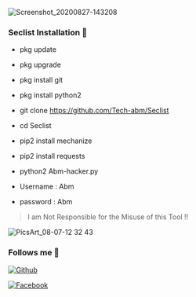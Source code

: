 



![Screenshot_20200827-143208](https://user-images.githubusercontent.com/52023076/91424121-3edbcd80-e80e-11ea-9059-96c6781c1d9d.png)

### Seclist Installation 💯

- pkg update

- pkg upgrade

- pkg install git

- pkg install python2

- git clone https://github.com/Tech-abm/Seclist

- cd Seclist

- pip2 install mechanize

- pip2 install requests

- python2 Abm-hacker.py

- Username : Abm

- password : Abm

> I am Not Responsible for the Misuse of this Tool !!

![PicsArt_08-07-12 32 43](https://user-images.githubusercontent.com/52023076/89867871-b2bb7c00-db66-11ea-9d4e-8fc298a4fe99.jpg)

### Follows me 💯

[![Github](https://img.shields.io/badge/Github-Tech--Abm-green?style=for-the-badge&logo=github)](https://github.com/Tech-abm)

[![Facebook](https://img.shields.io/badge/Facebook-Tech--Abm-red?style=for-the-badge&logo=facebook)](https://facebook.com/Techabm)


